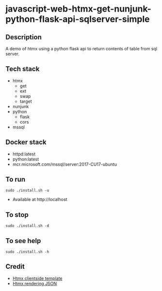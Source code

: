 # javascript-web-htmx-get-nunjunk-python-flask-api-sqlserver-simple

## Description
A demo of htmx using a python flask
api to return contents of table from
sql server.

## Tech stack
- htmx
    - get
    - ext
    - swap
    - target
- nunjunk
- python
    - flask
    - cors
- mssql

## Docker stack
- httpd:latest
- python:latest
- mcr.microsoft.com/mssql/server:2017-CU17-ubuntu

## To run
`sudo ./install.sh -u`
- Available at http://localhost

## To stop
`sudo ./install.sh -d`

## To see help
`sudo ./install.sh -h`

## Credit
- [Htmx clientside template](https://htmx.org/extensions/client-side-templates/)
- [Htmx rendering JSON](https://marcus-obst.de/blog/htmx-json-handling)